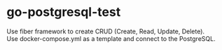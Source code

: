 ﻿# go-postgresql-test
Use fiber framework to create CRUD (Create, Read, Update, Delete).<br/>
Use docker-compose.yml as a template and connect to the PostgreSQL.
